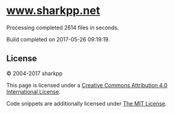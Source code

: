 # www.sharkpp.net

Processing completed 2614 files in  seconds.

Build completed on 2017-05-26 09:19:19.

## License

&copy; 2004-2017 sharkpp

This page is licensed under a [Creative Commons Attribution 4.0 International License](http://creativecommons.org/licenses/by/4.0/).

Code snippets are additionally licensed under [The MIT License](http://opensource.org/licenses/MIT).
